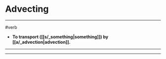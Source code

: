 # Advecting
---
#verb
- **To transport ([[s/_something|something]]) by [[a/_advection|advection]].**
---
---
